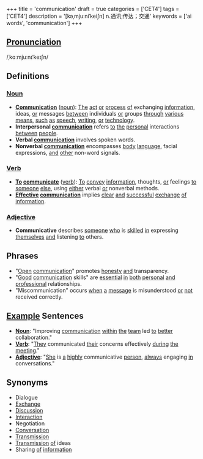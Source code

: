 +++
title = 'communication'
draft = true
categories = ['CET4']
tags = ['CET4']
description = '[kəˌmjuːniˈkei∫n] n.通讯;传达；交通'
keywords = ['ai words', 'communication']
+++

## [Pronunciation](/post/pronunciation/)
/ˌkɑːmjuːnɪˈkeɪʃn/

## Definitions
### [Noun](/post/noun/)
- **[Communication](/post/communication/)** ([noun](/post/noun/)): [The](/post/the/) [act](/post/act/) [or](/post/or/) [process](/post/process/) [of](/post/of/) exchanging [information](/post/information/), ideas, [or](/post/or/) messages [between](/post/between/) individuals [or](/post/or/) groups [through](/post/through/) [various](/post/various/) [means](/post/means/), [such](/post/such/) [as](/post/as/) [speech](/post/speech/), [writing](/post/writing/), [or](/post/or/) [technology](/post/technology/).
- **Interpersonal [communication](/post/communication/)** refers [to](/post/to/) [the](/post/the/) [personal](/post/personal/) interactions [between](/post/between/) [people](/post/people/).
- **Verbal [communication](/post/communication/)** involves spoken words.
- **Nonverbal [communication](/post/communication/)** encompasses [body](/post/body/) [language](/post/language/), facial expressions, [and](/post/and/) [other](/post/other/) non-word signals.

### [Verb](/post/verb/)
- **[To](/post/to/) [communicate](/post/communicate/)** ([verb](/post/verb/)): [To](/post/to/) [convey](/post/convey/) [information](/post/information/), thoughts, [or](/post/or/) feelings [to](/post/to/) [someone](/post/someone/) [else](/post/else/), using [either](/post/either/) verbal [or](/post/or/) nonverbal methods.
- **[Effective](/post/effective/) [communication](/post/communication/)** implies [clear](/post/clear/) [and](/post/and/) [successful](/post/successful/) [exchange](/post/exchange/) [of](/post/of/) [information](/post/information/).

### [Adjective](/post/adjective/)
- **Communicative** describes [someone](/post/someone/) [who](/post/who/) is [skilled](/post/skilled/) [in](/post/in/) expressing [themselves](/post/themselves/) [and](/post/and/) listening [to](/post/to/) others.

## Phrases
- "[Open](/post/open/) [communication](/post/communication/)" promotes [honesty](/post/honesty/) [and](/post/and/) transparency.
- "[Good](/post/good/) [communication](/post/communication/) skills" are [essential](/post/essential/) [in](/post/in/) [both](/post/both/) [personal](/post/personal/) [and](/post/and/) [professional](/post/professional/) relationships.
- "Miscommunication" occurs [when](/post/when/) [a](/post/a/) [message](/post/message/) is misunderstood [or](/post/or/) [not](/post/not/) received correctly.

## [Example](/post/example/) Sentences
- **[Noun](/post/noun/)**: "Improving [communication](/post/communication/) [within](/post/within/) [the](/post/the/) [team](/post/team/) led [to](/post/to/) [better](/post/better/) collaboration."
- **[Verb](/post/verb/)**: "[They](/post/they/) communicated [their](/post/their/) concerns effectively [during](/post/during/) [the](/post/the/) [meeting](/post/meeting/)."
- **[Adjective](/post/adjective/)**: "[She](/post/she/) is [a](/post/a/) [highly](/post/highly/) communicative [person](/post/person/), [always](/post/always/) engaging [in](/post/in/) conversations."

## Synonyms
- Dialogue
- [Exchange](/post/exchange/)
- [Discussion](/post/discussion/)
- [Interaction](/post/interaction/)
- Negotiation
- [Conversation](/post/conversation/)
- [Transmission](/post/transmission/)
- [Transmission](/post/transmission/) [of](/post/of/) ideas
- Sharing [of](/post/of/) [information](/post/information/)
